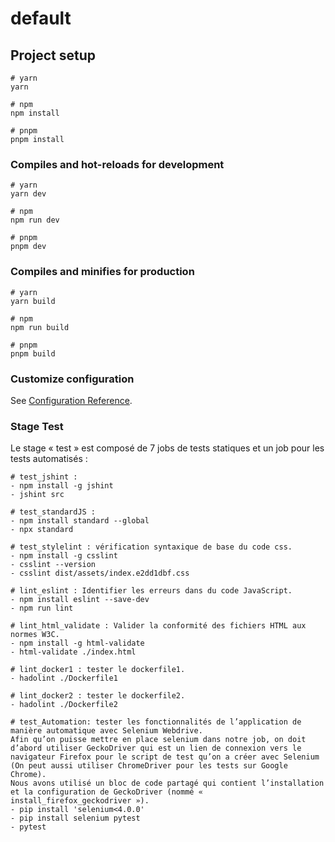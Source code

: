 # default

## Project setup

```
# yarn
yarn

# npm
npm install

# pnpm
pnpm install
```

### Compiles and hot-reloads for development

```
# yarn
yarn dev

# npm
npm run dev

# pnpm
pnpm dev
```

### Compiles and minifies for production

```
# yarn
yarn build

# npm
npm run build

# pnpm
pnpm build
```

### Customize configuration

See [Configuration Reference](https://vitejs.dev/config/).


### Stage Test

Le stage « test » est composé de 7 jobs de tests statiques et un job pour les tests automatisés :

```
# test_jshint : 
- npm install -g jshint
- jshint src 

# test_standardJS :
- npm install standard --global
- npx standard

# test_stylelint : vérification syntaxique de base du code css.
- npm install -g csslint
- csslint --version
- csslint dist/assets/index.e2dd1dbf.css

# lint_eslint : Identifier les erreurs dans du code JavaScript.
- npm install eslint --save-dev
- npm run lint

# lint_html_validate : Valider la conformité des fichiers HTML aux normes W3C.
- npm install -g html-validate
- html-validate ./index.html

# lint_docker1 : tester le dockerfile1.
- hadolint ./Dockerfile1

# lint_docker2 : tester le dockerfile2.
- hadolint ./Dockerfile2

# test_Automation: tester les fonctionnalités de l’application de manière automatique avec Selenium Webdrive. 
Afin qu’on puisse mettre en place selenium dans notre job, on doit d’abord utiliser GeckoDriver qui est un lien de connexion vers le navigateur Firefox pour le script de test qu’on a créer avec Selenium (On peut aussi utiliser ChromeDriver pour les tests sur Google Chrome). 
Nous avons utilisé un bloc de code partagé qui contient l’installation et la configuration de GeckoDriver (nommé « install_firefox_geckodriver »).
- pip install 'selenium<4.0.0'
- pip install selenium pytest
- pytest

```
